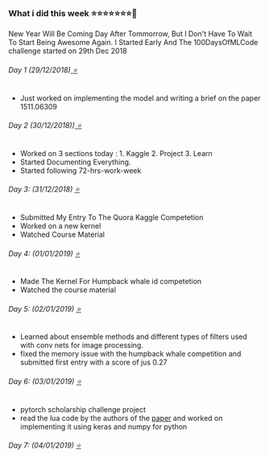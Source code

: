 ### What i did this week :star::star::star::star::star::star::star::calendar:

New Year Will Be Coming Day After Tommorrow, But I Don't Have To Wait To Start Being Awesome Again.
I Started Early And The 100DaysOfMLCode challenge started on 29th Dec 2018

###### Day 1 (29/12/2018)<a href='https://github.com/abtExp/100daysOfMLCode/tree/master/Week%201(29-12-2018%20-%2004-01-2019%20)/day%201(29-12-2018)'>  :star: </a> 

* Just worked on implementing the model and writing a brief on the paper 1511.06309


###### Day 2 (30/12/2018))<a href='https://github.com/abtExp/100daysOfMLCode/tree/master/Week%201(29-12-2018%20-%2004-01-2019%20)/day%202(30-12-2018)'>  :star: </a> 

* Worked on 3 sections today : 1. Kaggle
							   2. Project
							   3. Learn
* Started Documenting Everything.
* Started following 72-hrs-work-week


###### Day 3: (31/12/2018) <a href='https://github.com/abtExp/100daysOfMLCode/tree/master/Week%201(29-12-2018%20-%2004-01-2019%20)/day%203(31-12-2018)'>  :star: </a> 
* Submitted My Entry To The Quora Kaggle Competetion
* Worked on a new kernel
* Watched Course Material

###### Day 4: (01/01/2019) <a href='https://github.com/abtExp/100daysOfMLCode/tree/master/Week%201(29-12-2018%20-%2004-01-2019%20)/day%204(01-01-2019)'>  :star: </a> 
* Made The Kernel For Humpback whale id competetion
* Watched the course material

###### Day 5: (02/01/2019) <a href='https://github.com/abtExp/100daysOfMLCode/tree/master/Week%201(29-12-2018%20-%2004-01-2019%20)/day%205(02-01-2019)'>  :star: </a> 
* Learned about ensemble methods and different types of filters used with conv nets for image processing.
* fixed the memory issue with the humpback whale competition and submitted first entry with a score of jus 0.27

###### Day 6: (03/01/2019) <a href='https://github.com/abtExp/100daysOfMLCode/tree/master/Week%201(29-12-2018%20-%2004-01-2019%20)/day%206(03-01-2019)'>  :star: </a> 
* pytorch scholarship challenge project
* read the lua code by the authors of the <a href='https://github.com/abtExp/ArxivImpl/tree/master/1511.06309'>paper</a> and worked on implementing it using keras and numpy for python

###### Day 7: (04/01/2019) <a href='https://github.com/abtExp/100daysOfMLCode/tree/master/Week%201(29-12-2018%20-%2004-01-2019%20)/day%207(04-01-2019)'>  :star: </a> 
